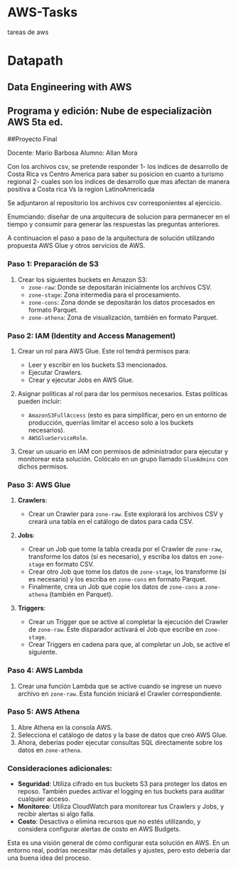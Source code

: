 # AWS-Tasks
tareas de aws 

# Datapath
## Data Engineering with AWS
## Programa y edición: Nube de especializaciòn AWS 5ta ed.
##Proyecto Final

Docente: Mario Barbosa
Alumno: Allan Mora


Con los archivos csv, se pretende responder 
1- los indices de desarrollo de Costa Rica vs Centro America para saber su posicion en cuanto a turismo regional
2- cuales son los indices de desarrollo que mas afectan de manera positiva a Costa rica Vs la region LatinoAmericada

Se adjuntaron al repositorio los archivos csv corresponientes al ejercicio.

Enumciando: 
diseñar de una arquitecura de solucion para permanecer en el tiempo y consumir para generar las respuestas las preguntas anteriores.


A continuacion el paso a paso de la arquitectura de solución utilizando propuesta AWS Glue y otros servicios de AWS. 

### Paso 1: Preparación de S3
1. Crear los siguientes buckets en Amazon S3:
   - `zone-raw`: Donde se depositarán inicialmente los archivos CSV.
   - `zone-stage`: Zona intermedia para el procesamiento.
   - `zone-cons`: Zona donde se depositarán los datos procesados en formato Parquet.
   - `zone-athena`: Zona de visualización, también en formato Parquet.

### Paso 2: IAM (Identity and Access Management)
1. Crear un rol para AWS Glue. Este rol tendrá permisos para:
   - Leer y escribir en los buckets S3 mencionados.
   - Ejecutar Crawlers.
   - Crear y ejecutar Jobs en AWS Glue.

2. Asignar políticas al rol para dar los permisos necesarios. Estas políticas pueden incluir:
   - `AmazonS3FullAccess` (esto es para simplificar, pero en un entorno de producción, querrías limitar el acceso solo a los buckets necesarios).
   - `AWSGlueServiceRole`.

3. Crear un usuario en IAM con permisos de administrador para ejecutar y monitorear esta solución. Colócalo en un grupo llamado `GlueAdmins` con dichos permisos.

### Paso 3: AWS Glue
1. **Crawlers**:
   - Crear un Crawler para `zone-raw`. Este explorará los archivos CSV y creará una tabla en el catálogo de datos para cada CSV.

2. **Jobs**:
   - Crear un Job que tome la tabla creada por el Crawler de `zone-raw`, transforme los datos (si es necesario), y escriba los datos en `zone-stage` en formato CSV.
   - Crear otro Job que tome los datos de `zone-stage`, los transforme (si es necesario) y los escriba en `zone-cons` en formato Parquet.
   - Finalmente, crea un Job que copie los datos de `zone-cons` a `zone-athena` (también en Parquet).

3. **Triggers**:
   - Crear un Trigger que se active al completar la ejecución del Crawler de `zone-raw`. Este disparador activará el Job que escribe en `zone-stage`.
   - Crear Triggers en cadena para que, al completar un Job, se active el siguiente.

### Paso 4: AWS Lambda
1. Crear una función Lambda que se active cuando se ingrese un nuevo archivo en `zone-raw`. Esta función iniciará el Crawler correspondiente.

### Paso 5: AWS Athena
1. Abre Athena en la consola AWS.
2. Selecciona el catálogo de datos y la base de datos que creó AWS Glue.
3. Ahora, deberías poder ejecutar consultas SQL directamente sobre los datos en `zone-athena`.

### Consideraciones adicionales:
- **Seguridad**: Utiliza cifrado en tus buckets S3 para proteger los datos en reposo. También puedes activar el logging en tus buckets para auditar cualquier acceso.
- **Monitoreo**: Utiliza CloudWatch para monitorear tus Crawlers y Jobs, y recibir alertas si algo falla.
- **Costo**: Desactiva o elimina recursos que no estés utilizando, y considera configurar alertas de costo en AWS Budgets.

Esta es una visión general de cómo configurar esta solución en AWS. 
En un entorno real, podrías necesitar más detalles y ajustes, 
pero esto debería dar una buena idea del proceso. 

